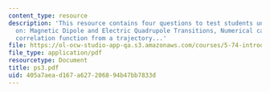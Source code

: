 ```yaml
---
content_type: resource
description: 'This resource contains four questions to test students understanding
  on: Magnetic Dipole and Electric Quadrupole Transitions, Numerical calculation of
  correlation function from a trajectory...'
file: https://ol-ocw-studio-app-qa.s3.amazonaws.com/courses/5-74-introductory-quantum-mechanics-ii-spring-2004/405a7aead167a627206894b47bb7833d_ps3.pdf
file_type: application/pdf
resourcetype: Document
title: ps3.pdf
uid: 405a7aea-d167-a627-2068-94b47bb7833d
---
```

